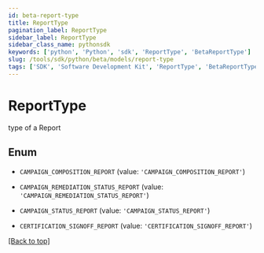 ```yaml
---
id: beta-report-type
title: ReportType
pagination_label: ReportType
sidebar_label: ReportType
sidebar_class_name: pythonsdk
keywords: ['python', 'Python', 'sdk', 'ReportType', 'BetaReportType']
slug: /tools/sdk/python/beta/models/report-type
tags: ['SDK', 'Software Development Kit', 'ReportType', 'BetaReportType']
---
```


# ReportType

type of a Report

## Enum

- `CAMPAIGN_COMPOSITION_REPORT` (value: `'CAMPAIGN_COMPOSITION_REPORT'`)

- `CAMPAIGN_REMEDIATION_STATUS_REPORT` (value: `'CAMPAIGN_REMEDIATION_STATUS_REPORT'`)

- `CAMPAIGN_STATUS_REPORT` (value: `'CAMPAIGN_STATUS_REPORT'`)

- `CERTIFICATION_SIGNOFF_REPORT` (value: `'CERTIFICATION_SIGNOFF_REPORT'`)

[[Back to top]](#)
